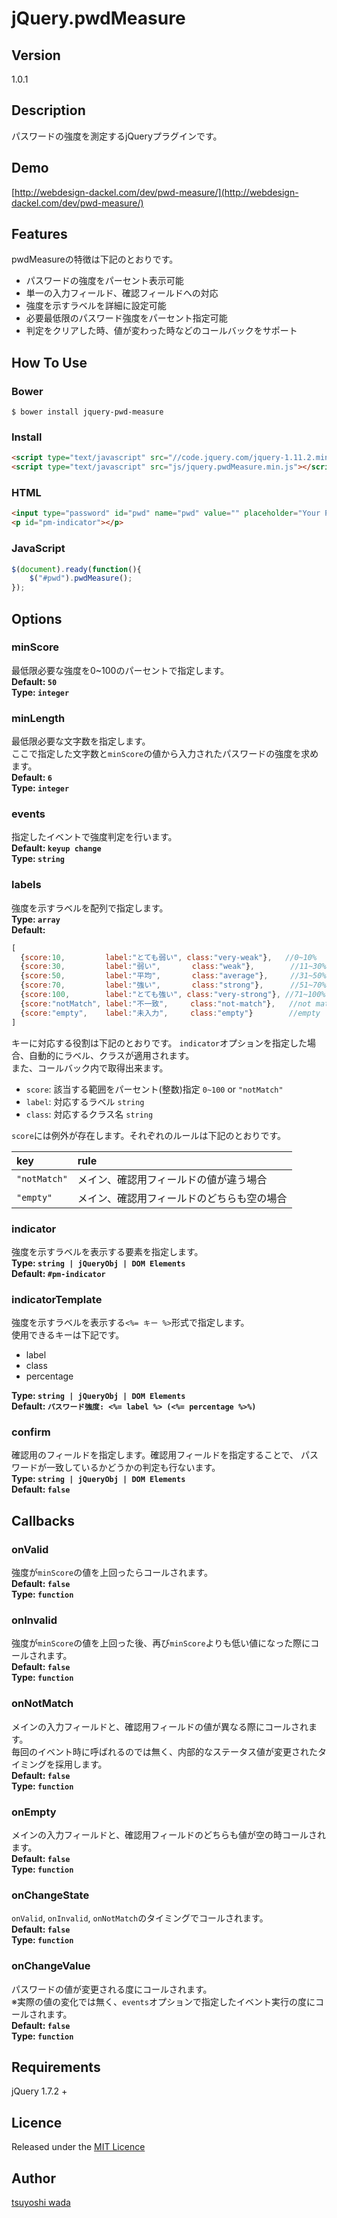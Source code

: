 jQuery.pwdMeasure
================


## Version
1.0.1


## Description
パスワードの強度を測定するjQueryプラグインです。


## Demo
[http://webdesign-dackel.com/dev/pwd-measure/](http://webdesign-dackel.com/dev/pwd-measure/)


## Features
pwdMeasureの特徴は下記のとおりです。

* パスワードの強度をパーセント表示可能
* 単一の入力フィールド、確認フィールドへの対応
* 強度を示すラベルを詳細に設定可能
* 必要最低限のパスワード強度をパーセント指定可能
* 判定をクリアした時、値が変わった時などのコールバックをサポート



## How To Use

### Bower

```
$ bower install jquery-pwd-measure
```

### Install

```html
<script type="text/javascript" src="//code.jquery.com/jquery-1.11.2.min.js"></script>
<script type="text/javascript" src="js/jquery.pwdMeasure.min.js"></script>
```

### HTML

```html
<input type="password" id="pwd" name="pwd" value="" placeholder="Your Password">
<p id="pm-indicator"></p>
```

### JavaScript

```javascript
$(document).ready(function(){
	$("#pwd").pwdMeasure();
});
```


## Options
### minScore
最低限必要な強度を0~100のパーセントで指定します。  
**Default: `50`**  
**Type: `integer`**

### minLength
最低限必要な文字数を指定します。  
ここで指定した文字数と`minScore`の値から入力されたパスワードの強度を求めます。  
**Default: `6`**  
**Type: `integer`**

### events
指定したイベントで強度判定を行います。  
**Default: `keyup change`**  
**Type: `string`**

### labels
強度を示すラベルを配列で指定します。  
**Type: `array`**  
**Default:**

```javascript
[
  {score:10,         label:"とても弱い", class:"very-weak"},   //0~10%
  {score:30,         label:"弱い",       class:"weak"},        //11~30%
  {score:50,         label:"平均",       class:"average"},     //31~50%
  {score:70,         label:"強い",       class:"strong"},      //51~70%
  {score:100,        label:"とても強い", class:"very-strong"}, //71~100%
  {score:"notMatch", label:"不一致",     class:"not-match"},   //not match
  {score:"empty",    label:"未入力",     class:"empty"}        //empty
]
```

キーに対応する役割は下記のとおりです。
`indicator`オプションを指定した場合、自動的にラベル、クラスが適用されます。  
また、コールバック内で取得出来ます。

* `score`: 該当する範囲をパーセント(整数)指定 `0~100` or `"notMatch"`
* `label`: 対応するラベル `string`
* `class`: 対応するクラス名 `string`

`score`には例外が存在します。それぞれのルールは下記のとおりです。

| key           | rule                                                      |
| :------------ | :-------------------------------------------------------- |
| `"notMatch"`  | メイン、確認用フィールドの値が違う場合                    |
| `"empty"`     | メイン、確認用フィールドのどちらも空の場合                |



### indicator
強度を示すラベルを表示する要素を指定します。  
**Type: `string | jQueryObj | DOM Elements`**  
**Default: `#pm-indicator`**

### indicatorTemplate
強度を示すラベルを表示する`<%= キー %>`形式で指定します。  
使用できるキーは下記です。

* label
* class
* percentage

**Type: `string | jQueryObj | DOM Elements`**  
**Default: `パスワード強度: <%= label %> (<%= percentage %>%)`**

### confirm
確認用のフィールドを指定します。確認用フィールドを指定することで、
パスワードが一致しているかどうかの判定も行ないます。  
**Type: `string | jQueryObj | DOM Elements`**  
**Default: `false`**


## Callbacks
### onValid
強度が`minScore`の値を上回ったらコールされます。  
**Default: `false`**  
**Type: `function`**

### onInvalid
強度が`minScore`の値を上回った後、再び`minScore`よりも低い値になった際にコールされます。  
**Default: `false`**  
**Type: `function`**

### onNotMatch
メインの入力フィールドと、確認用フィールドの値が異なる際にコールされます。  
毎回のイベント時に呼ばれるのでは無く、内部的なステータス値が変更されたタイミングを採用します。  
**Default: `false`**  
**Type: `function`**

### onEmpty
メインの入力フィールドと、確認用フィールドのどちらも値が空の時コールされます。  
**Default: `false`**  
**Type: `function`**

### onChangeState
`onValid`, `onInvalid`, `onNotMatch`のタイミングでコールされます。  
**Default: `false`**  
**Type: `function`**

### onChangeValue
パスワードの値が変更される度にコールされます。  
※実際の値の変化では無く、`events`オプションで指定したイベント実行の度にコールされます。  
**Default: `false`**  
**Type: `function`**


## Requirements
jQuery 1.7.2 +


## Licence
Released under the [MIT Licence](https://github.com/tsuyoshiwada/jQuery.pwdMeasure/blob/master/LICENCE)


## Author
[tsuyoshi wada](https://github.com/tsuyoshiwada/)

